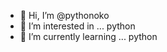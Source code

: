 - 👋 Hi, I’m @pythonoko
- 👀 I’m interested in ... python
- 🌱 I’m currently learning ... python


<!---
pythonoko/pythonoko is a ✨ special ✨ repository because its `README.md` (this file) appears on your GitHub profile.
You can click the Preview link to take a look at your changes.
--->
